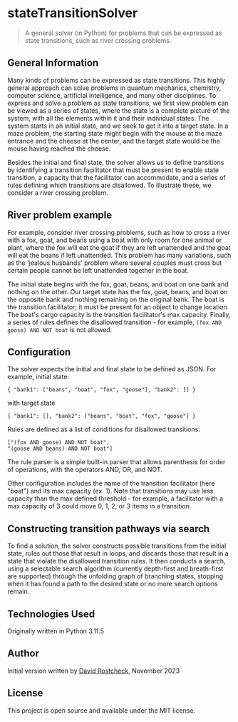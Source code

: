 # stateTransitionSolver
> A general solver (in Python) for problems that can be expressed as state transitions, such as
> river crossing problems.

## General Information
Many kinds of problems can be expressed as state transitions. This highly general approach can solve problems in 
quantum mechanics, chemistry, computer science, artificial intelligence, and many other 
disciplines. To express and solve a problem as state transitions, we first view problem can be viewed as a 
series of states, where the state is a complete picture of the system, with all the elements within
it and their individual states. The system starts in an initial state, and we seek to get it into
a target state. In a maze problem, the starting state might begin with the mouse at the maze entrance 
and the cheese at the center, and the target state would be the mouse having reached the cheese.

Besides the initial and final state, the solver allows us to define transitions by identifying a
transition facilitator that must be present to enable state transition, a capacity that the 
facilitator can accommodate, and a series of rules defining which transitions are disallowed. To 
illustrate these, we consider a river crossing problem.

## River problem example
For example, consider river crossing problems, such as how to cross a river with a fox, goat, and 
beans using a boat with only room for one animal or plant, where the fox will eat the goat if 
they are left unattended and the goat will eat the beans if left unattended. This problem has many
variations, such as the 'jealous husbands' problem where several couples must cross but certain
people cannot be left unattended together in the boat.

The initial state begins with the fox, goat, beans, and boat on one bank and nothing on the other. 
Our target state has the fox, goat, beans, and boat on the opposite bank and nothing remaining on 
the original bank. The boat is the transition facilitator; it must be present for an object to
change location. The boat's cargo capacity is the transition facilitator's max capacity. Finally, a
series of rules defines the disallowed transition - for example, `(fox AND goose) AND NOT boat` is 
not allowed.

## Configuration

The solver expects the initial and final state to be defined as JSON.
For example, initial state:

    { "bank1": ["beans", "boat", "fox", "goose"], "bank2": [] }

with target state

    { "bank1": [], "bank2": ["beans", "boat", "fox", "goose"] }

Rules are defined as a list of conditions for disallowed transitions:

    ["(fox AND goose) AND NOT boat",
    "(goose AND beans) AND NOT boat"]

The rule parser is a simple built-in parser that allows parenthesis for 
order of operations, with the operators AND, OR, and NOT. 

Other configuration includes the name of the transition facilitator (here 
"boat") and its max capacity (ex. 1). Note that transitions may use less
capacity than the max defined threshold - for example, a facilitator with
a max capacity of 3 could move 0, 1, 2, or 3 items in a transition.

## Constructing transition pathways via search
To find a solution, the solver constructs possible transitions from the 
initial state, rules out those that result in loops, and discards those that
result in a state that violate the disallowed transition rules. It then 
conducts a search, using a selectable search algorithm (currently depth-first
and breath-first are supported) through the unfolding graph of branching 
states, stopping when it has found a path to the desired state or no more
search options remain.

## Technologies Used
Originally written in Python 3.11.5

## Author
Initial version written by [David Rostcheck](https://www.davidrostcheck.com), November 2023

## License
This project is open source and available under the MIT license.
